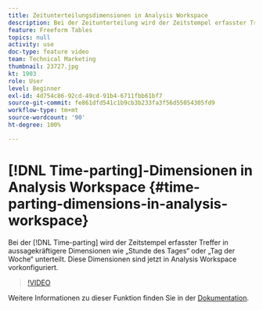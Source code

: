 ```yaml
---
title: Zeitunterteilungsdimensionen in Analysis Workspace
description: Bei der Zeitunterteilung wird der Zeitstempel erfasster Treffer in aussagekräftigere Dimensionen wie „Stunde des Tages“ oder „Tag der Woche“ unterteilt. Diese Dimensionen sind jetzt in Analysis Workspace vorkonfiguriert.
feature: Freeform Tables
topics: null
activity: use
doc-type: feature video
team: Technical Marketing
thumbnail: 23727.jpg
kt: 1903
role: User
level: Beginner
exl-id: 4d754c86-92cd-49cd-91b4-6711fbb61bf7
source-git-commit: fe861dfd541c1b9cb3b233fa3f56d55054305fd9
workflow-type: tm+mt
source-wordcount: '90'
ht-degree: 100%

---
```


# [!DNL Time-parting]-Dimensionen in Analysis Workspace {#time-parting-dimensions-in-analysis-workspace}

Bei der [!DNL Time-parting] wird der Zeitstempel erfasster Treffer in aussagekräftigere Dimensionen wie „Stunde des Tages“ oder „Tag der Woche“ unterteilt. Diese Dimensionen sind jetzt in Analysis Workspace vorkonfiguriert.

>[!VIDEO](https://video.tv.adobe.com/v/23727/?quality=12)

Weitere Informationen zu dieser Funktion finden Sie in der [Dokumentation](https://experienceleague.adobe.com/docs/analytics/analyze/analysis-workspace/components/dimensions/time-parting-dimensions.html?lang=de).
